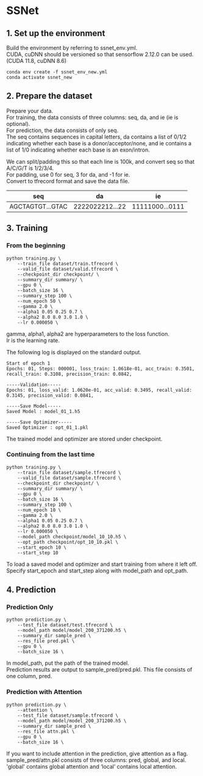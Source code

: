 # SSNet

## 1. Set up the environment
Build the environment by referring to ssnet_env.yml.  
CUDA, cuDNN should be versioned so that sensorflow 2.12.0 can be used.  
(CUDA 11.8, cuDNN 8.6)
  
~~~
conda env create -f ssnet_env_new.yml
conda activate ssnet_new
~~~



## 2. Prepare the dataset
Prepare your data.  
For training, the data consists of three columns: seq, da, and ie (ie is optional).  
For prediction, the data consists of only seq.  
The seq contains sequences in capital letters, da contains a list of 0/1/2 indicating whether each base is a donor/acceptor/none, and ie contains a list of 1/0 indicating whether each base is an exon/intron.  

We can split/padding this so that each line is 100k, and convert seq so that A/C/G/T is 1/2/3/4.  
For padding, use 0 for seq, 3 for da, and -1 for ie.  
Convert to tfrecord format and save the data file.  

| seq | da | ie |
| ---- | ---- | ---- |
| AGCTAGTGT...GTAC | 2222022212...22 | 11111000...0111 |


## 3. Training
### From the beginning
~~~
python training.py \
    --train_file dataset/train.tfrecord \
    --valid_file dataset/valid.tfrecord \
    --checkpoint_dir checkpoint/ \
    --summary_dir summary/ \
    --gpu 0 \
    --batch_size 16 \
    --summary_step 100 \
    --num_epoch 50 \
    --gamma 2.0 \
    --alpha1 0.05 0.25 0.7 \
    --alpha2 8.0 8.0 3.0 1.0 \
    --lr 0.000050 \
~~~

gamma, alpha1, alpha2 are hyperparameters to the loss function.  
lr is the learning rate.  

The following log is displayed on the standard output.  
~~~
Start of epoch 1
Epochs: 01, Steps: 000001, loss_train: 1.0618e-01, acc_train: 0.3501, recall_train: 0.3108, precision_train: 0.0842, 

-----Validation-----
Epochs: 01, loss_valid: 1.0620e-01, acc_valid: 0.3495, recall_valid: 0.3145, precision_valid: 0.0841, 

-----Save Model-----
Saved Model : model_01_1.h5

-----Save Optimizer-----
Saved Optimizer : opt_01_1.pkl
~~~

The trained model and optimizer are stored under checkpoint.  

### Continuing from the last time
~~~
python training.py \
    --train_file dataset/sample.tfrecord \
    --valid_file dataset/sample.tfrecord \
    --checkpoint_dir checkpoint/ \
    --summary_dir summary/ \
    --gpu 0 \
    --batch_size 16 \
    --summary_step 100 \
    --num_epoch 10 \
    --gamma 2.0 \
    --alpha1 0.05 0.25 0.7 \
    --alpha2 8.0 8.0 3.0 1.0 \
    --lr 0.000050 \
    --model_path checkpoint/model_10_10.h5 \
    --opt_path checkpoint/opt_10_10.pkl \
    --start_epoch 10 \
    --start_step 10
~~~

To load a saved model and optimizer and start training from where it left off.  
Specify start_epoch and start_step along with model_path and opt_path.

## 4. Prediction

### Prediction Only
~~~
python prediction.py \
    --test_file dataset/test.tfrecord \
    --model_path model/model_200_371200.h5 \
    --summary_dir sample_pred \
    --res_file pred.pkl \
    --gpu 0 \
    --batch_size 16 \
~~~

In model_path, put the path of the trained model.  
Prediction results are output to sample_pred/pred.pkl.
This file consists of one column, pred.

### Prediction with Attention
~~~
python prediction.py \
    --attention \
    --test_file dataset/sample.tfrecord \
    --model_path model/model_200_371200.h5 \
    --summary_dir sample_pred \
    --res_file attn.pkl \
    --gpu 0 \
    --batch_size 16 \
~~~

If you want to include attention in the prediction, give attention as a flag.  
sample_pred/attn.pkl consists of three columns: pred, global, and local.  
'global' contains global attention and ‘local’ contains local attention.
